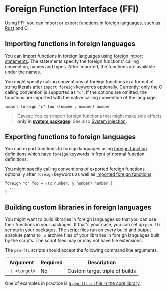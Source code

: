 # Foreign Function Interface (FFI)

Using FFI, you can import or export functions in foreign languages, such as [Rust](https://www.rust-lang.org/) and C.

## Importing functions in foreign languages

You can import functions in foreign languages using [foreign import statements](/references/language/syntax.md#foreign-import-statement). The statements specify the foreign functions' calling convention, names and types. After imported, the functions are available under the names.

You might specify calling conventions of foreign functions in a format of string literals after `import foreign` keywords optionally. Currently, only the C calling convention is supported as `"c"`. If the options are omitted, the functions are imported with the native calling convention of the language.

```pen
import foreign "c" foo \(number, number) number
```

> Caveat: You can import foreign functions that might make side effects **only in [system packages](system-injection.md#system-packages)**. See also [System injection](system-injection.md).

## Exporting functions to foreign languages

You can export functions to foreign languages using [foreign function definitions](/references/language/syntax.md#foreign-function-definition) which have `foreign` keywords in front of normal function definitions.

You might specify calling conventions of exported foreign functions optionally after `foreign` keywords as well as [imported foreign functions](#importing-functions-in-foreign-languages).

```pen
foreign "c" foo = \(x number, y number) number {
  ...
}
```

## Building custom libraries in foreign languages

You might want to build libraries in foreign languages so that you can use their functions in your packages. If that's your case, you can set up `pen-ffi` scripts in your packages. The script files run on every build and output absolute paths to `.a` archive files of your libraries in foreign languages built by the scripts. The script files may or may not have file extensions.

The `pen-ffi` scripts should accept the following command line arguments.

| Argument      | Required | Description                    |
| ------------- | -------- | ------------------------------ |
| `-t <target>` | No       | Custom target triple of builds |

One of examples in practice is [a `pen-ffi.sh` file in the core library](https://github.com/pen-lang/pen/blob/main/lib/core/pen-ffi.sh).
